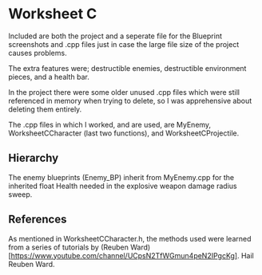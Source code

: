 # Worksheet C

Included are both the project and a seperate file for the Blueprint screenshots and .cpp files just in case the large file size of the project causes problems.

The extra features were; destructible enemies, destructible environment pieces, and a health bar.

In the project there were some older unused .cpp files which were still referenced in memory when trying to delete, so I was apprehensive about deleting them entirely.

The .cpp files in which I worked, and are used, are MyEnemy, WorksheetCCharacter (last two functions), and WorksheetCProjectile.

## Hierarchy

The enemy blueprints (Enemy_BP) inherit from MyEnemy.cpp for the inherited float Health needed in the explosive weapon damage radius sweep.

## References

As mentioned in WorksheetCCharacter.h, the methods used were learned from a series of tutorials by (Reuben Ward)[https://www.youtube.com/channel/UCpsN2TfWGmun4peN2IPgcKg]. Hail Reuben Ward.

